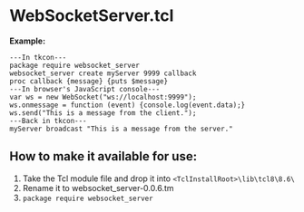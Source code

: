 # WebSocketServer.tcl

**Example:**
```
---In tkcon---
package require websocket_server
websocket_server create myServer 9999 callback
proc callback {message} {puts $message}
---In browser's JavaScript console---
var ws = new WebSocket("ws://localhost:9999");
ws.onmessage = function (event) {console.log(event.data);}
ws.send("This is a message from the client.");
---Back in tkcon---
myServer broadcast "This is a message from the server."
```

## How to make it available for use:

1. Take the Tcl module file and drop it into `<TclInstallRoot>\lib\tcl8\8.6\`
2. Rename it to websocket_server-0.0.6.tm
3. `package require websocket_server`
